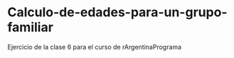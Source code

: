 # Calculo-de-edades-para-un-grupo-familiar
Ejercicio de la clase 6 para el curso de rArgentinaPrograma
